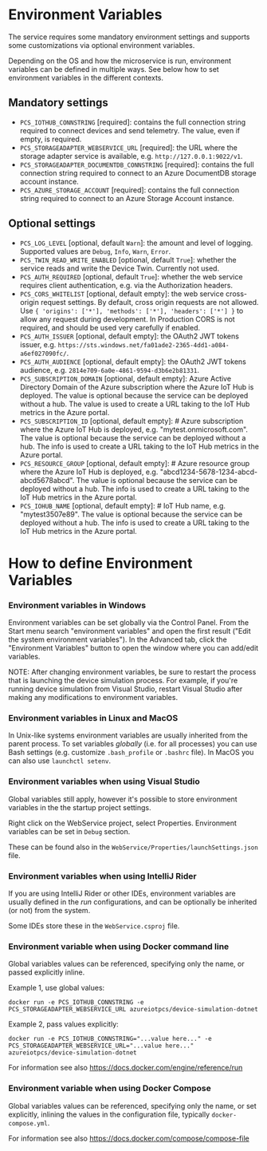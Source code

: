 # Environment Variables

The service requires some mandatory environment settings and supports some
customizations via optional environment variables.

Depending on the OS and how the microservice is run, environment variables
can be defined in multiple ways. See below how to set environment variables
in the different contexts.

## Mandatory settings

* `PCS_IOTHUB_CONNSTRING` [required]: contains the full connection string
  required to connect devices and send telemetry. The value, even if empty,
  is required.
* `PCS_STORAGEADAPTER_WEBSERVICE_URL` [required]: the URL where the storage
  adapter service is available, e.g. `http://127.0.0.1:9022/v1`.
* `PCS_STORAGEADAPTER_DOCUMENTDB_CONNSTRING` [required]: contains the full 
  connection string required to connect to an Azure DocumentDB storage account
  instance.
* `PCS_AZURE_STORAGE_ACCOUNT` [required]: contains the full connection string
  required to connect to an Azure Storage Account instance.

## Optional settings

* `PCS_LOG_LEVEL` [optional, default `Warn`]: the amount and level of logging.
  Supported values are `Debug`, `Info`, `Warn`, `Error`.
* `PCS_TWIN_READ_WRITE_ENABLED` [optional, default `True`]: whether the service
  reads and write the Device Twin.  Currently not used.
* `PCS_AUTH_REQUIRED` [optional, default `True`]: whether the web service
  requires client authentication, e.g. via the Authorization headers.
* `PCS_CORS_WHITELIST` [optional, default empty]: the web service cross-origin
  request settings. By default, cross origin requests are not allowed.
  Use `{ 'origins': ['*'], 'methods': ['*'], 'headers': ['*'] }` to allow
  any request during development.  In Production CORS is not required, and
  should be used very carefully if enabled.
* `PCS_AUTH_ISSUER` [optional, default empty]: the OAuth2 JWT tokens
  issuer, e.g. `https://sts.windows.net/fa01ade2-2365-4dd1-a084-a6ef027090fc/`.
* `PCS_AUTH_AUDIENCE` [optional, default empty]: the OAuth2 JWT tokens
  audience, e.g. `2814e709-6a0e-4861-9594-d3b6e2b81331`.
* `PCS_SUBSCRIPTION_DOMAIN` [optional, default empty]: Azure Active
  Directory Domain of the Azure subscription where the Azure IoT Hub is
  deployed. The value is optional because the service can be deployed without
  a hub. The value is used to create a URL taking to the IoT Hub metrics in
  the Azure portal.
* `PCS_SUBSCRIPTION_ID` [optional, default empty]: # Azure subscription
  where the Azure IoT Hub is deployed, e.g. "mytest.onmicrosoft.com". The
  value is optional because the service can be deployed without a hub.
  The info is used to create a URL taking to the IoT Hub metrics in the
  Azure portal.
* `PCS_RESOURCE_GROUP` [optional, default empty]: # Azure resource group
  where the Azure IoT Hub is deployed, e.g. "abcd1234-5678-1234-abcd-abcd5678abcd".
  The value is optional because the service can be deployed without a hub.
  The info is used to create a URL taking to the IoT Hub metrics in the
  Azure portal.
* `PCS_IOHUB_NAME` [optional, default empty]: # IoT Hub name, e.g. "mytest3507e89".
  The value is optional because the service can be deployed without a hub.
  The info is used to create a URL taking to the IoT Hub metrics in the
  Azure portal.

# How to define Environment Variables

### Environment variables in Windows

Environment variables can be set globally via the Control Panel. From the
Start menu search "environment variables" and open the first result
("Edit the system environment variables"). In the Advanced tab, click the
"Environment Variables" button to open the window where you can add/edit
variables. 

NOTE: After changing environment variables, be sure to restart the 
process that is launching the device simulation process. For example, if 
you're running device simulation from Visual Studio, restart Visual Studio
after making any modifications to environment variables. 

### Environment variables in Linux and MacOS

In Unix-like systems environment variables are usually inherited from the
parent process. To set variables *globally* (i.e. for all processes) you
can use Bash settings (e.g. customize `.bash_profile` or `.bashrc` file).
In MacOS you can also use `launchctl setenv`.

### Environment variables when using Visual Studio

Global variables still apply, however it's possible to store environment
variables in the the startup project settings.

Right click on the WebService project, select Properties. Environment
variables can be set in `Debug` section.

These can be found also in the `WebService/Properties/launchSettings.json` file.

### Environment variables when using IntelliJ Rider

If you are using IntelliJ Rider or other IDEs, environment variables
are usually defined in the *run* configurations, and can be optionally
be inherited (or not) from the system.

Some IDEs store these in the `WebService.csproj` file.

### Environment variable when using Docker command line

Global variables values can be referenced, specifying only the name,
or passed explicitly inline.

Example 1, use global values:

```
docker run -e PCS_IOTHUB_CONNSTRING -e PCS_STORAGEADAPTER_WEBSERVICE_URL azureiotpcs/device-simulation-dotnet
```

Example 2, pass values explicitly:

```
docker run -e PCS_IOTHUB_CONNSTRING="...value here..." -e PCS_STORAGEADAPTER_WEBSERVICE_URL="...value here..." azureiotpcs/device-simulation-dotnet
```

For information see also https://docs.docker.com/engine/reference/run

### Environment variable when using Docker Compose

Global variables values can be referenced, specifying only the name,
or set explicitly, inlining the values in the configuration file,
typically `docker-compose.yml`.

For information see also https://docs.docker.com/compose/compose-file
